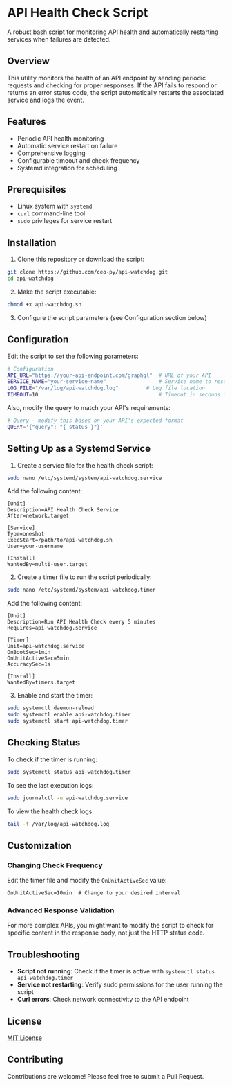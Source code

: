 
# API Health Check Script

A robust bash script for monitoring API health and automatically restarting services when failures are detected.

## Overview

This utility monitors the health of an API endpoint by sending periodic requests and checking for proper responses. If the API fails to respond or returns an error status code, the script automatically restarts the associated service and logs the event.

## Features

- Periodic API health monitoring
- Automatic service restart on failure
- Comprehensive logging
- Configurable timeout and check frequency
- Systemd integration for scheduling

## Prerequisites

- Linux system with `systemd`
- `curl` command-line tool
- `sudo` privileges for service restart

## Installation

1. Clone this repository or download the script:

```bash
git clone https://github.com/ceo-py/api-watchdog.git
cd api-watchdog
```

2. Make the script executable:

```bash
chmod +x api-watchdog.sh
```

3. Configure the script parameters (see Configuration section below)

## Configuration

Edit the script to set the following parameters:

```bash
# Configuration
API_URL="https://your-api-endpoint.com/graphql"  # URL of your API
SERVICE_NAME="your-service-name"                 # Service name to restart (systemd service)
LOG_FILE="/var/log/api-watchdog.log"         # Log file location
TIMEOUT=10                                       # Timeout in seconds for the curl request
```

Also, modify the query to match your API's requirements:

```bash
# Query - modify this based on your API's expected format
QUERY='{"query": "{ status }"}'
```

## Setting Up as a Systemd Service

1. Create a service file for the health check script:

```bash
sudo nano /etc/systemd/system/api-watchdog.service
```

Add the following content:

```
[Unit]
Description=API Health Check Service
After=network.target

[Service]
Type=oneshot
ExecStart=/path/to/api-watchdog.sh
User=your-username

[Install]
WantedBy=multi-user.target
```

2. Create a timer file to run the script periodically:

```bash
sudo nano /etc/systemd/system/api-watchdog.timer
```

Add the following content:

```
[Unit]
Description=Run API Health Check every 5 minutes
Requires=api-watchdog.service

[Timer]
Unit=api-watchdog.service
OnBootSec=1min
OnUnitActiveSec=5min
AccuracySec=1s

[Install]
WantedBy=timers.target
```

3. Enable and start the timer:

```bash
sudo systemctl daemon-reload
sudo systemctl enable api-watchdog.timer
sudo systemctl start api-watchdog.timer
```

## Checking Status

To check if the timer is running:

```bash
sudo systemctl status api-watchdog.timer
```

To see the last execution logs:

```bash
sudo journalctl -u api-watchdog.service
```

To view the health check logs:

```bash
tail -f /var/log/api-watchdog.log
```

## Customization

### Changing Check Frequency

Edit the timer file and modify the `OnUnitActiveSec` value:

```
OnUnitActiveSec=10min  # Change to your desired interval
```

### Advanced Response Validation

For more complex APIs, you might want to modify the script to check for specific content in the response body, not just the HTTP status code.

## Troubleshooting

- **Script not running**: Check if the timer is active with `systemctl status api-watchdog.timer`
- **Service not restarting**: Verify sudo permissions for the user running the script
- **Curl errors**: Check network connectivity to the API endpoint

## License

[MIT License](LICENSE)

## Contributing

Contributions are welcome! Please feel free to submit a Pull Request.

